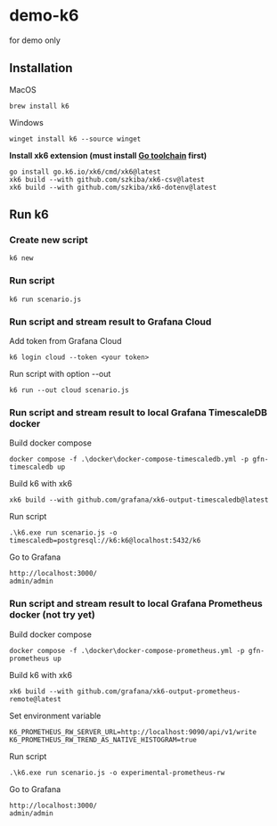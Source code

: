 # demo-k6

for demo only

## Installation

MacOS
```
brew install k6
```
Windows
```
winget install k6 --source winget
```
**Install xk6 extension (must install [Go toolchain](https://go.dev/doc/install) first)**
```
go install go.k6.io/xk6/cmd/xk6@latest
xk6 build --with github.com/szkiba/xk6-csv@latest
xk6 build --with github.com/szkiba/xk6-dotenv@latest
```

## Run k6

### Create new script
```
k6 new
```
### Run script
```
k6 run scenario.js
```
### Run script and stream result to Grafana Cloud

Add token from Grafana Cloud
```
k6 login cloud --token <your token>
```
Run script with option --out
```
k6 run --out cloud scenario.js
```
### Run script and stream result to local Grafana TimescaleDB docker

Build docker compose
```
docker compose -f .\docker\docker-compose-timescaledb.yml -p gfn-timescaledb up
```
Build k6 with xk6
```
xk6 build --with github.com/grafana/xk6-output-timescaledb@latest
```
Run script
```
.\k6.exe run scenario.js -o timescaledb=postgresql://k6:k6@localhost:5432/k6
```
Go to Grafana
```
http://localhost:3000/
admin/admin
```
### Run script and stream result to local Grafana Prometheus docker (not try yet)

Build docker compose
```
docker compose -f .\docker\docker-compose-prometheus.yml -p gfn-prometheus up
```
Build k6 with xk6
```
xk6 build --with github.com/grafana/xk6-output-prometheus-remote@latest
```
Set environment variable
```
K6_PROMETHEUS_RW_SERVER_URL=http://localhost:9090/api/v1/write
K6_PROMETHEUS_RW_TREND_AS_NATIVE_HISTOGRAM=true
```
Run script
```
.\k6.exe run scenario.js -o experimental-prometheus-rw
```
Go to Grafana
```
http://localhost:3000/
admin/admin
```